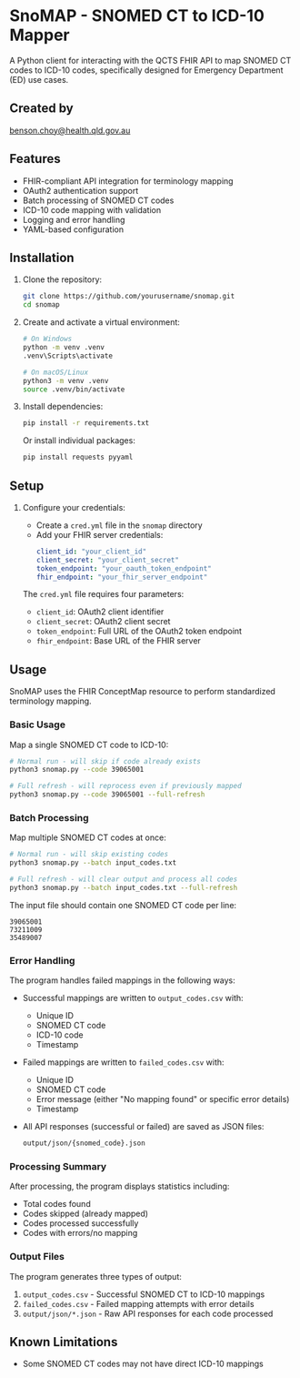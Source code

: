 # SnoMAP - SNOMED CT to ICD-10 Mapper

A Python client for interacting with the QCTS FHIR API to map SNOMED CT codes to ICD-10 codes, specifically designed for Emergency Department (ED) use cases.

## Created by
benson.choy@health.qld.gov.au

## Features

- FHIR-compliant API integration for terminology mapping
- OAuth2 authentication support
- Batch processing of SNOMED CT codes
- ICD-10 code mapping with validation
- Logging and error handling
- YAML-based configuration

## Installation

1. Clone the repository:
   ```bash
   git clone https://github.com/yourusername/snomap.git
   cd snomap
   ```

2. Create and activate a virtual environment:
   ```bash
   # On Windows
   python -m venv .venv
   .venv\Scripts\activate

   # On macOS/Linux
   python3 -m venv .venv
   source .venv/bin/activate
   ```

3. Install dependencies:
   ```bash
   pip install -r requirements.txt
   ```
   
   Or install individual packages:
   ```bash
   pip install requests pyyaml
   ```

## Setup

1. Configure your credentials:
   - Create a `cred.yml` file in the `snomap` directory
   - Add your FHIR server credentials:
     ```yaml
     client_id: "your_client_id"
     client_secret: "your_client_secret"
     token_endpoint: "your_oauth_token_endpoint"
     fhir_endpoint: "your_fhir_server_endpoint"
     ```

   The `cred.yml` file requires four parameters:
   - `client_id`: OAuth2 client identifier
   - `client_secret`: OAuth2 client secret
   - `token_endpoint`: Full URL of the OAuth2 token endpoint
   - `fhir_endpoint`: Base URL of the FHIR server

## Usage

SnoMAP uses the FHIR ConceptMap resource to perform standardized terminology mapping.

### Basic Usage

Map a single SNOMED CT code to ICD-10:
```bash
# Normal run - will skip if code already exists
python3 snomap.py --code 39065001

# Full refresh - will reprocess even if previously mapped
python3 snomap.py --code 39065001 --full-refresh
```

### Batch Processing

Map multiple SNOMED CT codes at once:
```bash
# Normal run - will skip existing codes
python3 snomap.py --batch input_codes.txt

# Full refresh - will clear output and process all codes
python3 snomap.py --batch input_codes.txt --full-refresh
```

The input file should contain one SNOMED CT code per line:
```text
39065001
73211009
35489007
```

### Error Handling

The program handles failed mappings in the following ways:

- Successful mappings are written to `output_codes.csv` with:
  - Unique ID
  - SNOMED CT code
  - ICD-10 code
  - Timestamp

- Failed mappings are written to `failed_codes.csv` with:
  - Unique ID
  - SNOMED CT code
  - Error message (either "No mapping found" or specific error details)
  - Timestamp

- All API responses (successful or failed) are saved as JSON files:
  ```bash
  output/json/{snomed_code}.json
  ```

### Processing Summary

After processing, the program displays statistics including:
- Total codes found
- Codes skipped (already mapped)
- Codes processed successfully
- Codes with errors/no mapping

### Output Files

The program generates three types of output:
1. `output_codes.csv` - Successful SNOMED CT to ICD-10 mappings
2. `failed_codes.csv` - Failed mapping attempts with error details
3. `output/json/*.json` - Raw API responses for each code processed

## Known Limitations
- Some SNOMED CT codes may not have direct ICD-10 mappings

